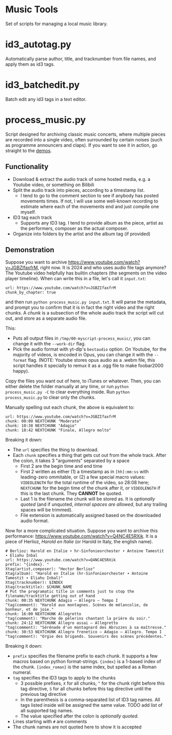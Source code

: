 # Music Tools

Set of scripts for managing a local music library.

# id3_autotag.py

Automatically parse author, title, and tracknumber from file names, and apply them as id3 tags.

# id3_batchedit.py

Batch edit any id3 tags in a text editor.

# process_music.py

Script designed for archiving classic music concerts, where multiple pieces are recorded into a single video, often surrounded by certain noises (such as programme announcers and claps). If you want to see it in action, go straight to the [demos](#demonstration).

## Functionality
- Download & extract the audio track of some hosted media, e.g. a Youtube video, or something on Bilibili
- Split the audio track into pieces, according to a timestamp list.
  - I tend to go to the comment section to see if anybody has posted movements times. If not, I will use some well-known recording to estimate where each of the movements end and just compile one myself.
- ID3 tag each track
  - Supports any ID3 tag. I tend to provide album as the piece, artist as the performers, composer as the actual composer.
- Organize into folders by the artist and the album tag (if provided)

## Demonstration
Suppose you want to archive https://www.youtube.com/watch?v=JGBZIfaxfrM, right now. It is 2024 and who uses audio file tags anymore? The Youtube video helpfully has builtin chapters (the segments on the video player timeline). When can write this in a file, let's call it `input.txt`:
```
url: https://www.youtube.com/watch?v=JGBZIfaxfrM
chunk_by_chapter: true
```
and then run `python process_music.py input.txt`. It will parse the metadata, and prompt you to confirm that it is in fact the right video and the right chunks. A *chunk* is a subsection of the whole audio track the script will cut out, and store as a separate audio file.

This:
- Puts all output files in `/tmp/00-myscript-process_music/`, you can change it with the `--work-dir` flag. 
- Pick the audio format with yt-dlp's `bestaudio` option. On Youtube, for the majority of videos, is encoded in Opus, you can change it with the `--format` flag. (NOTE: Youtube stores opus audio as a .webm file, this script handles it specially to remux it as a .ogg file to make foobar2000 happy).

Copy the files you want out of here, to iTunes or whatever. Then, you can either delete the folder manually at any time, or run `python process_music.py -C` to clear everything inside. Run `python process_music.py` to clear only the chunks.

Manually spelling out each chunk, the above is equivalent to:
```
url: https://www.youtube.com/watch?v=JGBZIfaxfrM
chunk: 00:00 NEXTCHUNK "Moderato"
chunk: 10:38 NEXTCHUNK "Adagio"
chunk: 18:42 NEXTCHUNK "Finale, Allegro molto"
```

Breaking it down:
- The `url` specifies the thing to download.
- Each `chunk` specifies a thing that gets cut out from the whole track. After the colon, it takes 3 "arguments" separated by a space
  - First 2 are the begin time and end time
  - First 2 written as either (1) a timestamp as in `[hh]:mm:ss` with leading-zero ommitable, or (2) a few special macro values: `VIDEOLENGTH` for the total runtime of the video, so 28:08 here; `NEXTCHUNK` for the begin time of the chunk after it, or `VIDEOLENGTH` if this is the last chunk. They **CANNOT** be quoted.
  - Last 1 is the filename the chunk will be stored as. It is *optionally quoted* (and if unquoted, *internal spaces are allowed*, but any trailing spaces will be trimmed).
  - File extension is automatically assigned based on the downloaded audio format.

Now for a more complicated situation. Suppose you want to archive this performance: https://www.youtube.com/watch?v=Q4NC4E5RXik. It is a piece of Herlioz, *Harold en Italie* (or Harold in Italy, the english name).
```
# Berlioz: Harold en Italie ∙ hr-Sinfonieorchester ∙ Antoine Tamestit ∙ Eliahu Inbal
url: https://www.youtube.com/watch?v=Q4NC4E5RXik
prefix: "{index}. "
Xtag(artist,composer): "Hector Berlioz"
Xtag(album): "Harold en Italie (hr-Sinfonieorchester ∙ Antoine Tamestit ∙ Eliahu Inbal)"
Xtag(tracknumber): $INDEX
Xtag(tracktitle): $CHUNK_NAME
# Put the programatic title in comments just to stop the filename/tracktitle getting out of hand
chunk: 00:35 NEXTCHUNK Adagio – Allegro – Tempo I
^tag(comment): "Harold aux montagnes. Scènes de mélancolie, de bonheur, et de joie."
chunk: 16:00 NEXTCHUNK Allegretto
^tag(comment): "Marche de pèlerins chantant la prière du soir."
chunk: 24:12 NEXTCHUNK Allegro assai – Allegretto
^tag(comment): "Sérénade d'un montagnard des Abruzzes à sa maîtresse."
chunk: 30:53 NEXTCHUNK Allegro frenetico – Adagio – Allegro. Tempo I
^tag(comment): "Orgie des brigands. Souvenirs des scènes précédentes."
```
Breaking it down:
- `prefix` specifies the filename prefix to each chunk. It supports a few macros based on python format-strings. `{index}` is a 1-based index of the chunk. `{index_roman}` is the same index, but spelled as a Roman numeral.
- `tag` specifies the ID3 tags to apply to the chunks
  - 3 possible prefixes, `X` for all chunks, `^` for the chunk right before this tag directive, `S` for all chunks before this tag directive until the previous tag directive
  - In the parenthesis is a comma-separated list of ID3 tag names. All tags listed inside will be assigned the same value. TODO add list of all supported tag names.
  - The value specified after the colon is *optionally quoted*.
- Lines starting with `#` are comments
- The chunk names are not quoted here to show it is accepted
